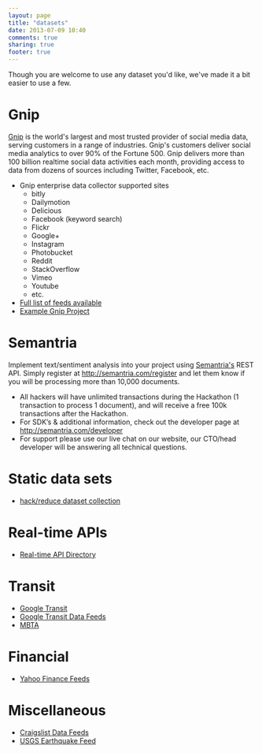 ```yaml
---
layout: page
title: "datasets"
date: 2013-07-09 10:40
comments: true
sharing: true
footer: true
---
```


Though you are welcome to use any dataset you'd like, we've made it a bit easier to use a few.


# Gnip

[Gnip](http://gnip.com) is the world's largest and most trusted provider of social media data, serving customers in a range of industries. Gnip's customers deliver social media analytics to over 90% of the Fortune 500. Gnip delivers more than 100 billion realtime social data activities each month, providing access to data from dozens of sources including Twitter, Facebook, etc. 


*  Gnip enterprise data collector supported sites
    *  bitly
    *  Dailymotion
    *  Delicious
    *  Facebook (keyword search)
    *  Flickr
    *  Google+
    *  Instagram
    *  Photobucket
    *  Reddit
    *  StackOverflow
    *  Vimeo
    *  Youtube
    *  etc.
*   [Full list of feeds available](http://support.gnip.com/customer/portal/articles/499176-feed-info)
*   [Example Gnip Project](https://github.com/hackreduce/storm-hackathon/tree/master/GnipEDCStream)

# Semantria

Implement text/sentiment analysis into your project using [Semantria's](semantria.com/register) REST API. Simply register at http://semantria.com/register and let them know if you will be processing more than 10,000 documents.

*   All hackers will have unlimited transactions during the Hackathon (1 transaction to process 1 document), and will receive a free 100k transactions after the Hackathon.
*   For SDK’s & additional information, check out the developer page at http://semantria.com/developer
*   For support please use our live chat on our website, our CTO/head developer will be answering all technical questions.

# Static data sets
*   [hack/reduce dataset collection](https://github.com/hackreduce/Hackathon/tree/master/datasets)

# Real-time APIs

*   [Real-time API Directory](http://blog.programmableweb.com/2012/04/17/62-real-time-apis-twitter-thrutu-and-pusher/)

# Transit
*   [Google Transit](https://developers.google.com/transit/community)
*   [Google Transit Data Feeds](http://code.google.com/p/googletransitdatafeed/wiki/PublicFeeds)
*   [MBTA](http://www.mbta.com/rider_tools/developers/default.asp?id=22393)

# Financial
*   [Yahoo Finance Feeds](http://finance.yahoo.com/news/rssindex/)

# Miscellaneous
*   [Craigslist Data Feeds](http://www.craigslist.org/about/rss)
*   [USGS Earthquake Feed](http://earthquake.usgs.gov/earthquakes/feed/v1.0/)